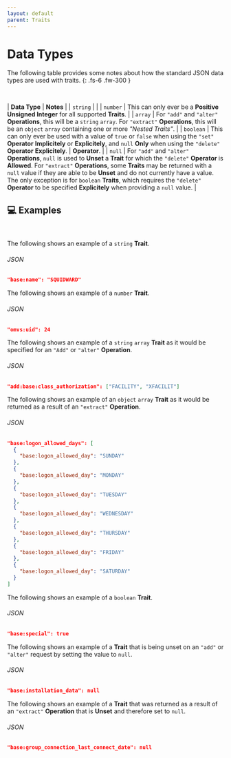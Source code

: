 ```yaml
---
layout: default
parent: Traits
---
```


# Data Types

The following table provides some notes about how the standard JSON data types are used with traits.
{: .fs-6 .fw-300 }

&nbsp;

| **Data Type** | **Notes** |
| `string` |  |
| `number` | This can only ever be a **Positive Unsigned Integer** for all supported **Traits**. |
| `array` | For `"add"` and `"alter"` **Operations**, this will be a `string` `array`. For `"extract"` **Operations**, this will be an `object` `array` containing one or more *"Nested Traits"*. |
| `boolean` | This can only ever be used with a value of `true` or `false` when using the `"set"` **Operator** **Implicitely** or **Explicitely**, and `null` **Only** when using the `"delete"` **Operator** **Explicitely**. | **Operator**. |
| `null` | For `"add"` and `"alter"` **Operations**, `null` is used to **Unset** a **Trait** for which the `"delete"` **Operator** is **Allowed**. For `"extract"` **Operations**, some **Traits** may be returned with a `null` value if they are able to be **Unset** and do not currently have a value. The only exception is for `boolean` **Traits**, which requires the `"delete"` **Operator** to be specified **Explicitely** when providing a `null` value. |

## 💻 Examples

&nbsp;

The following shows an example of a `string` **Trait**.

###### JSON
```json
"base:name": "SQUIDWARD"
```

The following shows an example of a `number` **Trait**.

###### JSON
```json
"omvs:uid": 24
```

The following shows an example of a `string` `array` **Trait** as it would be specified for an `"Add"` or `"alter"` **Operation**.

###### JSON
```json
"add:base:class_authorization": ["FACILITY", "XFACILIT"]
```

The following shows an example of an `object` `array` **Trait** as it would be returned as a result of an `"extract"` **Operation**.

###### JSON
```json
"base:logon_allowed_days": [
  {
    "base:logon_allowed_day": "SUNDAY"
  },
  {
    "base:logon_allowed_day": "MONDAY"
  },
  {
    "base:logon_allowed_day": "TUESDAY"
  },
  {
    "base:logon_allowed_day": "WEDNESDAY"
  },
  {
    "base:logon_allowed_day": "THURSDAY"
  },
  {
    "base:logon_allowed_day": "FRIDAY"
  },
  {
    "base:logon_allowed_day": "SATURDAY"
  }
]
```

The following shows an example of a `boolean` **Trait**.

###### JSON
```json
"base:special": true
```

The following shows an example of a **Trait** that is being unset on an `"add"` or `"alter"` request by setting the value to `null`.

###### JSON
```json
"base:installation_data": null
```

The following shows an example of a **Trait** that was returned as a result of an `"extract"` **Operation** that is **Unset** and therefore set to `null`.

###### JSON
```json
"base:group_connection_last_connect_date": null
```
